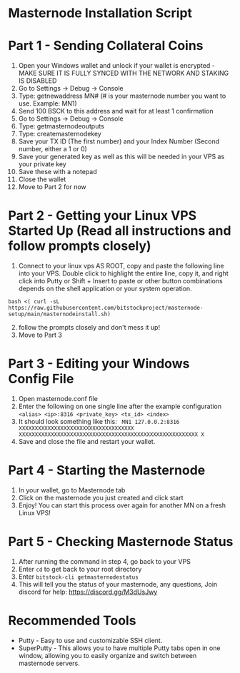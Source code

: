 # Masternode Installation Script

# Part 1 - Sending Collateral Coins

1. Open your Windows wallet and unlock if your wallet is encrypted - MAKE SURE IT IS FULLY SYNCED WITH THE NETWORK AND STAKING IS DISABLED
2. Go to Settings -> Debug -> Console
3. Type: getnewaddress MN# (# is your masternode number you want to use. Example: MN1)
4. Send 100 BSCK to this address and wait for at least 1 confirmation
5. Go to Settings -> Debug -> Console
6. Type: getmasternodeoutputs
7. Type: createmasternodekey
7. Save your TX ID (The first number) and your Index Number (Second number, either a 1 or 0)
8. Save your generated key as well as this will be needed in your VPS as your private key
9. Save these with a notepad
10. Close the wallet
11. Move to Part 2 for now

# Part 2 - Getting your Linux VPS Started Up (Read all instructions and follow prompts closely)

1. Connect to your linux vps AS ROOT, copy and paste the following line into your VPS. Double click to highlight the entire line, copy it, and right click into Putty or Shift + Insert to paste or other button combinations depends on the shell application or your system operation.
```
bash <( curl -sL https://raw.githubusercontent.com/bitstockproject/masternode-setup/main/masternodeinstall.sh)
```
2. follow the prompts closely and don't mess it up!
3. Move to Part 3

# Part 3 - Editing your Windows Config File

1. Open masternode.conf file
2. Enter the following on one single line after the example configuration
```<alias> <ip>:8316 <private_key> <tx_id> <index>```
3. It should look something like this:
``` MN1 127.0.0.2:8316 XXXXXXXXXXXXXXXXXXXXXXXXXXXXXXXXXXXX XXXXXXXXXXXXXXXXXXXXXXXXXXXXXXXXXXXXXXXXXXXXXXXXXXXXXXXX X```
4. Save and close the file and restart your wallet.

# Part 4 - Starting the Masternode

1. In your wallet, go to Masternode tab
2. Click on the masternode you just created and click start
3. Enjoy! You can start this process over again for another MN on a fresh Linux VPS!

# Part 5 - Checking Masternode Status

1. After running the command in step 4, go back to your VPS
2. Enter ```cd``` to get back to your root directory
3. Enter ```bitstock-cli getmasternodestatus```
4. This will tell you the status of your masternode, any questions, Join discord for help: https://discord.gg/M3dUsJwy

# Recommended Tools

- Putty - Easy to use and customizable SSH client.
- SuperPutty - This allows you to have multiple Putty tabs open in one window, allowing you to easily organize and switch between masternode servers.